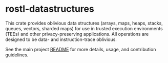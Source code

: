 # rostl-datastructures

This crate provides oblivious data structures (arrays, maps, heaps, stacks, queues, vectors, sharded maps) for use in trusted execution environments (TEEs) and other privacy-preserving applications. All operations are designed to be data- and instruction-trace oblivious.

See the main project [README](https://github.com/obliviouslabs/rostl/README.md) for more details, usage, and contribution guidelines.
